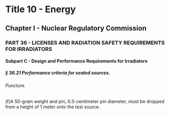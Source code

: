 
# Title 10 - Energy
## Chapter I - Nuclear Regulatory Commission
### PART 36 - LICENSES AND RADIATION SAFETY REQUIREMENTS FOR IRRADIATORS
#### Subpart C - Design and Performance Requirements for Irradiators
##### § 36.21 Performance criteria for sealed sources.
###### Puncture.

(f)A 50-gram weight and pin, 0.3-centimeter pin diameter, must be dropped from a height of 1 meter onto the test source.
